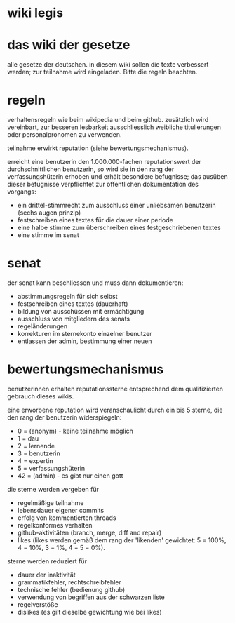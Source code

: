 # wiki legis

# das wiki der gesetze

alle gesetze der deutschen. in diesem wiki sollen die texte verbessert werden; zur teilnahme wird eingeladen. Bitte die regeln beachten.

# regeln
verhaltensregeln wie beim wikipedia und beim github. zusätzlich wird vereinbart, zur besseren lesbarkeit ausschliesslich weibliche titulierungen oder personalpronomen zu verwenden.

teilnahme erwirkt reputation (siehe bewertungsmechanismus).

erreicht eine benutzerin den 1.000.000-fachen reputationswert der durchschnittlichen benutzerin, so wird sie in den rang der verfassungshüterin erhoben und erhält besondere befugnisse; das ausüben dieser befugnisse verpflichtet zur öffentlichen dokumentation des vorgangs:

- ein drittel-stimmrecht zum ausschluss einer unliebsamen benutzerin (sechs augen prinzip)
- festschreiben eines textes für die dauer einer periode
- eine halbe stimme zum überschreiben eines festgeschriebenen textes
- eine stimme im senat

# senat

der senat kann beschliessen und muss dann dokumentieren:

- abstimmungsregeln für sich selbst
- festschreiben eines textes (dauerhaft)
- bildung von ausschüssen mit ermächtigung
- ausschluss von mitgliedern des senats
- regeländerungen
- korrekturen im sternekonto einzelner benutzer
- entlassen der admin, bestimmung einer neuen

# bewertungsmechanismus

benutzerinnen erhalten reputationssterne entsprechend dem qualifizierten gebrauch dieses wikis.

eine erworbene reputation wird veranschaulicht durch ein bis 5 sterne, die den rang der benutzerin widerspiegeln:

- 0 = (anonym) - keine teilnahme möglich
- 1 = dau
- 2 = lernende
- 3 = benutzerin
- 4 = expertin
- 5 = verfassungshüterin
- 42 = (admin) - es gibt nur einen gott

die sterne werden vergeben für
- regelmäßige teilnahme
- lebensdauer eigener commits
- erfolg von kommentierten threads
- regelkonformes verhalten
- github-aktivitäten (branch, merge, diff and repair)
- likes (likes werden gemäß dem rang der 'likenden' gewichtet: 5 = 100%, 4 = 10%, 3 = 1%, 4 = 5 = 0%).

sterne werden reduziert für
- dauer der inaktivität
- grammatikfehler, rechtschreibfehler
- technische fehler (bedienung github)
- verwendung von begriffen aus der schwarzen liste
- regelverstöße
- dislikes (es gilt dieselbe gewichtung wie bei likes)
